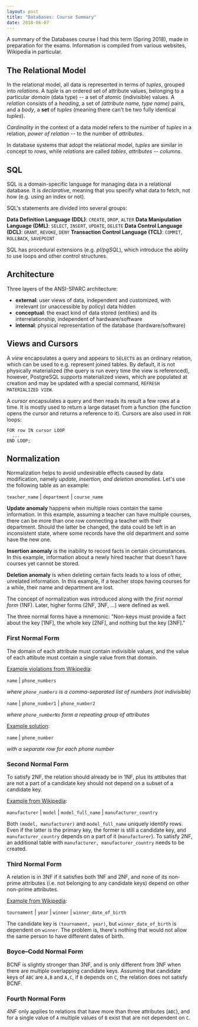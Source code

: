 ```yaml
---
layout: post
title: "Databases: Course Summary"
date: 2018-06-07
---
```

A summary of the Databases course I had this term (Spring 2018), made in preparation for the exams.
Information is compiled from various websites, Wikipedia in particular.

## The Relational Model

In the relational model, all data is represented in terms of _tuples_, grouped into _relations_.
A _tuple_ is an ordered set of attribute values, belonging to a particular _domain_ (data type) --
a set of atomic (indivisible) values. A _relation_ consists of a _heading_, a set of
_(attribute name, type name)_ pairs, and a _body_, a **set** of _tuples_ (meaning there can't be
two fully identical _tuples_).

_Cardinality_ in the context of a data model refers to the number of _tuples_ in a relation,
_power of relation_ -- to the number of _attributes_.

In database systems that adopt the relational model,
_tuples_ are similar in concept to _rows_, while _relations_ are called _tables_, _attributes_ -- _columns_.

## SQL

SQL is a domain-specific language for managing data in a relational database.
It is _declarative_, meaning that you specify what data to fetch, not how (e.g. using an index or not).

SQL's statements are divided into several groups:

__Data Definition Language (DDL)__: `CREATE`, `DROP`, `ALTER`
__Data Manipulation Language (DML)__: `SELECT`, `INSERT`, `UPDATE`, `DELETE`
__Data Control Language (DCL)__: `GRANT`, `REVOKE`, `DENY`
__Transaction Control Language (TCL)__: `COMMIT`, `ROLLBACK`, `SAVEPOINT`

SQL has procedural extensions (e.g. _pl/pgSQL_), which introduce the ability to use loops and other control structures.

## Architecture

Three layers of the ANSI-SPARC architecture:
* **external**: user views of data, independent and customized, with irrelevant (or unaccessible by policy) data hidden
* **conceptual**: the exact kind of data stored (entities) and its interrelationship, independent of hardware/software
* **internal**: physical representation of the database (hardware/software)

## Views and Cursors

A _view_ encapsulates a query and appears to `SELECT`s as an ordinary relation, which can be used to e.g. represent joined tables.
By default, it is not physically materialized (the query is run every time the view is referenced), however, PostgreSQL
supports materialized views, which are populated at creation and may be updated with a special command, `REFRESH MATERIALIZED VIEW`.

A _cursor_ encapsulates a query and then reads its result a few rows at a time. It is mostly used to return a large dataset
from a function (the function opens the cursor and returns a reference to it). Cursors are also used in `FOR` loops:

```plpgsql
FOR row IN cursor LOOP
  ...
END LOOP;
```

## Normalization

Normalization helps to avoid undesirable effects caused by data modification, namely _update, insertion, and deletion anomalies_.
Let's use the following table as an example:

`teacher_name` | `department` | `course_name`

**Update anomaly** happens when multiple rows contain the same information.
In this example, assuming a teacher can have multiple courses, there can be more than one row connecting a teacher with their department.
Should the latter be changed, the data could be left in an inconsistent state, where some records have the old department and some have the new one.

**Insertion anomaly** is the inability to record facts in certain circumstances.
In this example, information about a newly hired teacher that doesn't have courses yet cannot be stored.

**Deletion anomaly** is when deleting certain facts leads to a loss of other, unrelated information.
In this example, if a teacher stops having courses for a while, their name and department are lost.

The concept of normalization was introduced along with the _first normal form_ (1NF).
Later, higher forms (2NF, 3NF, ...) were defined as well.

The three normal forms have a mnemonic:
"Non-keys must provide a fact about the key [1NF], the whole key [2NF], and nothing but the key [3NF]."

### First Normal Form

The domain of each attribute must contain indivisible values,
and the value of each attibute must contain a single value from that domain.

<u>Example violations from Wikipedia</u>:

`name` | `phone_numbers`

_where `phone_numbers` is a comma-separated list of numbers (not indivisible)_

`name` | `phone_number1` | `phone_number2`

_where `phone_numberNs` form a repeating group of attributes_

<u>Example solution</u>:

`name` | `phone_number`

_with a separate row for each phone number_

### Second Normal Form

To satisfy 2NF, the relation should already be in 1NF, plus
its attibutes that are not a part of a candidate key should not depend on a subset of a candidate key.

<u>Example from Wikipedia</u>:

`manufacturer` | `model` | `model_full_name` | `manufacturer_country`

Both `(model, manufacturer)` and `model_full_name` uniquely identify rows.
Even if the latter is the primary key, the former is still a candidate key,
and `manufacturer_country` depends on a part of it (`manufacturer`).
To satisfy 2NF, an additional table with `manufacturer, manufacturer_country` needs to be created.

### Third Normal Form

A relation is in 3NF if it satisfies both 1NF and 2NF, and none of its non-prime attributes
(i.e. not belonging to any candidate keys) depend on other non-prime attributes.

<u>Example from Wikipedia</u>:

`tournament` | `year` | `winner` | `winner_date_of_birth`

The candidate key is `(tournament, year)`, but `winner_date_of_birth` is dependent on `winner`.
The problem is, there's nothing that would not allow the same person to have different dates of birth.

### Boyce–Codd Normal Form

BCNF is slightly stronger than 3NF, and is only different from 3NF when there are multiple overlapping
candidate keys. Assuming that candidate keys of `ABC` are `A,B` and `A,C`, if `B` depends on `C`,
the relation does not satisfy BCNF.

### Fourth Normal Form

4NF only applies to relations that have more than three attributes (`ABC`), and for a single value of `A`
multiple values of `B` exist that are not dependent on `C`.
